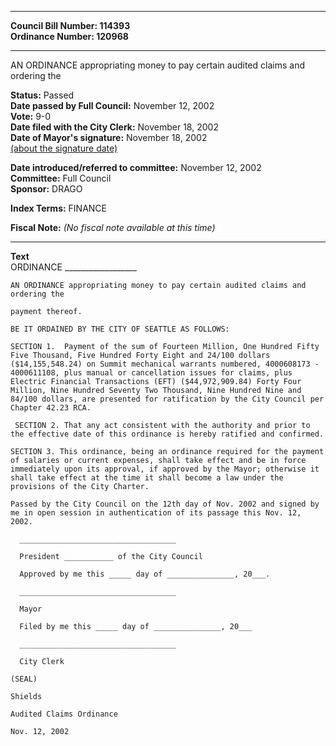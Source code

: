 * * * * *  
  
**Council Bill Number: [](#h0)[](#h2)114393**   
**Ordinance Number: 120968**  
  
* * * * *  
  
AN ORDINANCE appropriating money to pay certain audited claims and ordering the  
  
**Status:** Passed   
**Date passed by Full Council:** November 12, 2002   
**Vote:** 9-0   
**Date filed with the City Clerk:** November 18, 2002   
**Date of Mayor's signature:** November 18, 2002   
[(about the signature date)](/~public/approvaldate.htm)   
  
  
**Date introduced/referred to committee:** November 12, 2002   
**Committee:** Full Council   
**Sponsor:** DRAGO   
  
**Index Terms:** FINANCE  
  
**Fiscal Note:** *(No fiscal note available at this time)*  
  
* * * * *  
  
**Text**  
    ORDINANCE __________________  
  
    AN ORDINANCE appropriating money to pay certain audited claims and  
    ordering the  
  
    payment thereof.  
  
    BE IT ORDAINED BY THE CITY OF SEATTLE AS FOLLOWS:  
  
    SECTION 1.  Payment of the sum of Fourteen Million, One Hundred Fifty  
    Five Thousand, Five Hundred Forty Eight and 24/100 dollars  
    ($14,155,548.24) on Summit mechanical warrants numbered, 4000608173 -  
    4000611108, plus manual or cancellation issues for claims, plus  
    Electric Financial Transactions (EFT) ($44,972,909.84) Forty Four  
    Million, Nine Hundred Seventy Two Thousand, Nine Hundred Nine and  
    84/100 dollars, are presented for ratification by the City Council per  
    Chapter 42.23 RCA.  
  
     SECTION 2. That any act consistent with the authority and prior to  
    the effective date of this ordinance is hereby ratified and confirmed.  
  
    SECTION 3. This ordinance, being an ordinance required for the payment  
    of salaries or current expenses, shall take effect and be in force  
    immediately upon its approval, if approved by the Mayor; otherwise it  
    shall take effect at the time it shall become a law under the  
    provisions of the City Charter.  
  
    Passed by the City Council on the 12th day of Nov. 2002 and signed by  
    me in open session in authentication of its passage this Nov. 12,  
    2002.  
  
      ___________________________________  
  
      President ___________ of the City Council  
  
      Approved by me this _____ day of _______________, 20___.  
  
      ___________________________________  
  
      Mayor  
  
      Filed by me this _____ day of _______________, 20___  
  
      ___________________________________  
  
      City Clerk  
  
    (SEAL)  
  
    Shields  
  
    Audited Claims Ordinance  
  
    Nov. 12, 2002  
